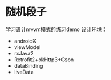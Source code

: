 # 随机段子
学习设计mvvm模式的练习demo
设计环境：
* androidX
* viewModel
* rxJava2
* Retrofit2+okHttp3+Gson
* dataBinding
* liveData
